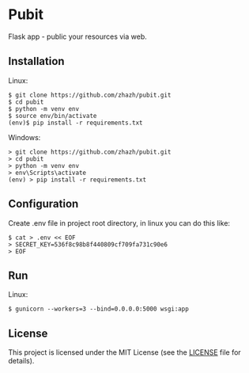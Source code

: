 # Pubit

Flask app -  public your resources via web.

## Installation

Linux:
```
$ git clone https://github.com/zhazh/pubit.git
$ cd pubit
$ python -m venv env
$ source env/bin/activate
(env)$ pip install -r requirements.txt
```

Windows:
```
> git clone https://github.com/zhazh/pubit.git
> cd pubit
> python -m venv env
> env\Scripts\activate
(env) > pip install -r requirements.txt
```

## Configuration

Create .env file in project root directory, in linux you can do this like:
```
$ cat > .env << EOF
> SECRET_KEY=536f8c98b8f440809cf709fa731c90e6
> EOF
```

## Run

Linux:
```
$ gunicorn --workers=3 --bind=0.0.0.0:5000 wsgi:app
```

## License

This project is licensed under the MIT License (see the
[LICENSE](LICENSE) file for details).
